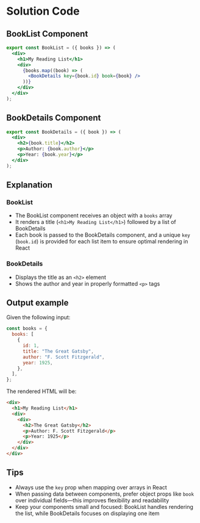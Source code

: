 # Solution Code

## BookList Component

```jsx
export const BookList = ({ books }) => (
  <div>
    <h1>My Reading List</h1>
    <div>
      {books.map((book) => (
        <BookDetails key={book.id} book={book} />
      ))}
    </div>
  </div>
);
```

## BookDetails Component

```jsx
export const BookDetails = ({ book }) => (
  <div>
    <h2>{book.title}</h2>
    <p>Author: {book.author}</p>
    <p>Year: {book.year}</p>
  </div>
);
```

## Explanation

### BookList

- The BookList component receives an object with a `books` array
- It renders a title (`<h1>My Reading List</h1>`) followed by a list of BookDetails
- Each book is passed to the BookDetails component, and a unique `key` (`book.id`) is provided for each list item to ensure optimal rendering in React

### BookDetails

- Displays the title as an `<h2>` element
- Shows the author and year in properly formatted `<p>` tags

## Output example

Given the following input:

```javascript
const books = {
  books: [
    {
      id: 1,
      title: "The Great Gatsby",
      author: "F. Scott Fitzgerald",
      year: 1925,
    },
  ],
};
```

The rendered HTML will be:

```html
<div>
  <h1>My Reading List</h1>
  <div>
    <div>
      <h2>The Great Gatsby</h2>
      <p>Author: F. Scott Fitzgerald</p>
      <p>Year: 1925</p>
    </div>
  </div>
</div>
```

## Tips

- Always use the `key` prop when mapping over arrays in React
- When passing data between components, prefer object props like `book` over individual fields—this improves flexibility and readability
- Keep your components small and focused: BookList handles rendering the list, while BookDetails focuses on displaying one item
